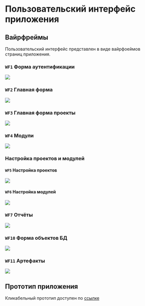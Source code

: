 # Пользовательский интерфейс приложения

## Вайрфреймы

Пользовательский интерфейс представлен в виде вайрфоеймов страниц приложения.

### **`WF1`** Форма аутентификации

![](assets/images/auth.png)

### **`WF2`** Главная форма

![](assets/images/selectModel.png)

### **`WF3`** Главная форма проекты

![](assets/images/Projects.png)

### **`WF4`** Модули

![](assets/images/Models.png)

### Настройка проектов и модулей

#### **`WF5`** Настройка проектов 
![](assets/images/ProjectSettings.png)

#### **`WF6`** Настройка модулей  
![](assets/images/ModelsSettings.png)

### **`WF7`** Отчёты

![](assets/images/Reports.png)

### **`WF10`** Форма объектов БД

![](assets/images/DBObjects.png)

### **`WF11`** Артефакты

![](assets/images/Artifacts.png)

## Прототип приложения

Кликабельный прототип доступен по [ссылке](https://www.figma.com/proto/aQVyvsZ1yDN3ZdWWsGNL1K/Untitled?node-id=1-10020&p=f&t=yLoGvwliJPH8yVlu-0&scaling=min-zoom&content-scaling=fixed&page-id=0%3A1&starting-point-node-id=1%3A10020)

